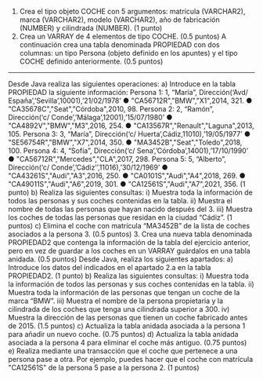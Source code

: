 1. Crea el tipo objeto COCHE con 5 argumentos: matrícula (VARCHAR2), marca
   (VARCHAR2), modelo (VARCHAR2), año de fabricación (NUMBER) y cilindrada
   (NUMBER).
   (1 punto)
2. Crea un VARRAY de 4 elementos de tipo COCHE.
   (0.5 puntos)
   A continuación crea una tabla denominada PROPIEDAD con dos columnas: un tipo Persona
   (objeto definido en los apuntes) y el tipo COCHE definido anteriormente.
   (0.5 puntos)
---------------------------------------
   Desde Java realiza las siguientes operaciones:
   a) Introduce en la tabla PROPIEDAD la siguiente información:
   Persona 1: 1, “María”, Dirección(‘Avd/ España’,’Sevilla’,10001),’21/02/1978’
   ● "CA56712R","BMW","X1",2014, 321.
   ● "CA35678C","Seat","Córdoba",2010, 98.
   Persona 2: 2, “Ramón”, Dirección(‘c/ Conde’,’Málaga’,12001),’15/07/1980’
   ● "CA4892V","BMW","M3",2016, 254.
   ● "CA13567R","Renault","Laguna",2013, 105.
   Persona 3: 3, “María”, Dirección(‘c/ Huerta’,Cádiz,11010),’19/05/1977’
   ● "SE56754R","BMW","X7",2014, 350.
   ● "MA3452B","Seat","Toledo",2018, 100.
   Persona 4: 4, “Sofía”, Dirección(‘c/ Sena’,’Córdoba’,14001),’17/10/1990’
   ● "CA56712R","Mercedes","CLA",2017, 298.
   Persona 5: 5, “Alberto”, Dirección(‘c/ Conde’,’Cádiz’’,11016),’30/12/1969’
   ● "CA43261S","Audi","A3",2016, 250.
   ● "CA0101S","Audi","A4",2018, 269.
   ● "CA49011S","Audi","A6",2019, 301.
   ● "CA12561S","Audi","A7",2021, 356.
   (1 punto)
   b) Realiza las siguientes consultas:
   i) Muestra toda la información de todos las personas y sus coches contenidas
   en la tabla.
   ii) Muestra el nombre de todas las personas que hayan nacido después del
3. 
iii) Muestra los coches de todas las personas que residan en la ciudad “Cádiz”.
(1 puntos)
c) Elimina el coche con matrícula “MA3452B” de la lista de coches asociados a la
persona 3.
(0.5 puntos)
3. Crea una nueva tabla denominada PROPIEDAD2 que contenga la información de la tabla
   del ejercicio anterior, pero en vez de guardar a los coches en un VARRAY guárdalos en una
   tabla anidada.
   (0.5 puntos)
   Desde Java, realiza los siguientes apartados:
   a) Introduce los datos del indicados en el apartado 2.a en la tabla PROPIEDAD2.
   (1 punto)
   b) Realiza las siguientes consultas:
   i) Muestra toda la información de todos las personas y sus coches contenidas
   en la tabla.
   ii) Muestra toda la información de las personas que tengan un coche de la
   marca “BMW”.
   iii) Muestra el nombre de la persona propietaria y la cilindrada de los coches que
   tenga una cilindrada superior a 300.
   iv) Muestra la dirección de las personas que tienen un coche fabricado antes de
2015.
(1.5 puntos)
c) Actualiza la tabla anidada asociada a la persona 1 para añadir un nuevo coche.
(0.75 puntos)
d) Actualiza la tabla anidada asociada a la persona 4 para eliminar el coche más
antiguo.
(0.75 puntos)
e) Realiza mediante una transacción que el coche que pertenece a una persona pase a
otra. Por ejemplo, puedes hacer que el coche con matrícula "CA12561S" de la
persona 5 pase a la persona 2.
(1 puntos)